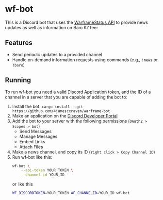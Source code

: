 # wf-bot
This is a Discord bot that uses the [WarframeStatus
API](https://docs.warframestat.us/) to provide news updates as well as
information on Baro Ki'Teer

## Features
- Send periodic updates to a provided channel
- Handle on-demand information requests using commands (e.g., `!news` or `!baro`)

## Running
To run wf-bot you need a valid Discord Application token, and the ID of a channel in a server
that you are capable of adding the bot to:

1. Install the bot: `cargo install --git https://github.com/4jamesccraven/warframe-bot`
2. Make an application on the [Discord Developer Portal](https://discord.com/developers/applications)
3. Add the bot to your server with the following permissions (`OAuth2 > Scopes > bot`)
    - Send Messages
    - Manage Messages
    - Embed Links
    - Attach Files
4. Make a news channel, and copy its ID (`right click > Copy Channel ID`)
5. Run wf-bot like this:
    ```bash
    wf-bot \
        --api-token YOUR_TOKEN \
        --channel-id YOUR_ID
    ```
    or like this
    ```bash
    WF_DISCORDTOKEN=YOUR_TOKEN WF_CHANNELID=YOUR_ID wf-bot
    ```
